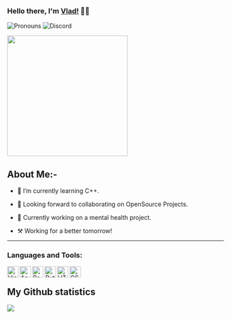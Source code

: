 ### Hello there, I'm [Vlad!](https://github.com/Vlad2530) 👋🏻

<img alt='Pronouns' src='https://img.shields.io/badge/Pronouns-he%2Fhim-blue' /> <img alt='Discord' src='https://img.shields.io/badge/Discord-print(%22Vlad%22)%235758-brightgreen' />

<div align='Left'>
  <div align='Left'>
    <img
      src='https://media.discordapp.net/attachments/852924645748899921/932579413181214780/Ry6p.gif'
      width='280'
      height='280'
    />
  </div>

## About Me:-

- 🌱 I’m currently learning C++.

- 🤝 Looking forward to collaborating on OpenSource Projects.

- 💜 Currently working on a mental health project.

- ⚒ Working for a better tomorrow! 

<hr />

### Languages and Tools:

<img align="left" alt="Visual Studio Code" width="26px" src="https://cdn.discordapp.com/attachments/1018810225022730290/1093761399278289037/vscode.svg" />
<img align="left" alt="Android studio " width="26px" src="https://sdtimes.com/wp-content/uploads/2021/05/Untitled-10.png" />
<img align="left" alt="React" width="26px" src="https://cdn.discordapp.com/attachments/1018810225022730290/1093760570378948678/reactjs-ar21.svg" />
<img align="left" alt="Python" width="26px" src="https://s3.dualstack.us-east-2.amazonaws.com/pythondotorg-assets/media/files/python-logo-only.svg" />
<img align="left" alt="HTML" width="26px" src="https://upload.wikimedia.org/wikipedia/commons/thumb/3/38/HTML5_Badge.svg/1280px-HTML5_Badge.svg.png" />
<img align="left" alt="CSS" width="26px" src="https://upload.wikimedia.org/wikipedia/commons/thumb/6/62/CSS3_logo.svg/1280px-CSS3_logo.svg.png" />
<br />

<h2>My Github statistics</h2>

![](https://github-readme-stats.vercel.app/api?username=Vlad2530&count_private=true&show_icons=true&theme=dark)
